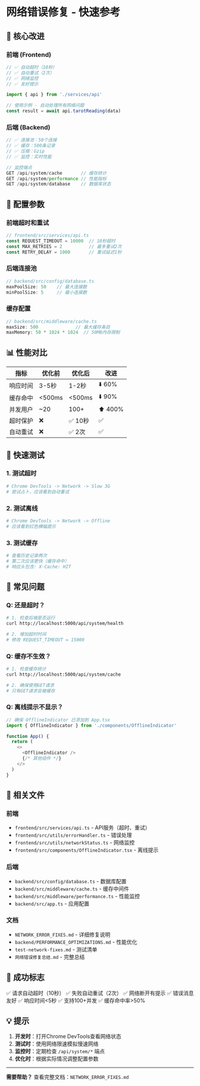 # 网络错误修复 - 快速参考

## 🎯 核心改进

### 前端 (Frontend)
```typescript
// ✅ 自动超时（10秒）
// ✅ 自动重试（2次）
// ✅ 网络监控
// ✅ 友好提示

import { api } from './services/api'

// 使用示例 - 自动处理所有网络问题
const result = await api.tarotReading(data)
```

### 后端 (Backend)
```typescript
// ✅ 连接池：50个连接
// ✅ 缓存：500条记录
// ✅ 压缩：Gzip
// ✅ 监控：实时性能

// 监控端点
GET /api/system/cache       // 缓存统计
GET /api/system/performance // 性能指标
GET /api/system/database    // 数据库状态
```

## 🔧 配置参数

### 前端超时和重试
```typescript
// frontend/src/services/api.ts
const REQUEST_TIMEOUT = 10000  // 10秒超时
const MAX_RETRIES = 2          // 最多重试2次
const RETRY_DELAY = 1000       // 重试延迟1秒
```

### 后端连接池
```typescript
// backend/src/config/database.ts
maxPoolSize: 50    // 最大连接数
minPoolSize: 5     // 最小连接数
```

### 缓存配置
```typescript
// backend/src/middleware/cache.ts
maxSize: 500              // 最大缓存条目
maxMemory: 50 * 1024 * 1024  // 50MB内存限制
```

## 📊 性能对比

| 指标 | 优化前 | 优化后 | 改进 |
|------|--------|--------|------|
| 响应时间 | 3-5秒 | 1-2秒 | ⬇️ 60% |
| 缓存命中 | <500ms | <500ms | ⬇️ 90% |
| 并发用户 | ~20 | 100+ | ⬆️ 400% |
| 超时保护 | ❌ | ✅ 10秒 | ✅ |
| 自动重试 | ❌ | ✅ 2次 | ✅ |

## 🧪 快速测试

### 1. 测试超时
```bash
# Chrome DevTools -> Network -> Slow 3G
# 尝试占卜，应该看到自动重试
```

### 2. 测试离线
```bash
# Chrome DevTools -> Network -> Offline
# 应该看到红色横幅提示
```

### 3. 测试缓存
```bash
# 查看历史记录两次
# 第二次应该更快（缓存命中）
# 响应头包含: X-Cache: HIT
```

## 🐛 常见问题

### Q: 还是超时？
```bash
# 1. 检查后端是否运行
curl http://localhost:5000/api/system/health

# 2. 增加超时时间
# 修改 REQUEST_TIMEOUT = 15000
```

### Q: 缓存不生效？
```bash
# 1. 检查缓存统计
curl http://localhost:5000/api/system/cache

# 2. 确保使用GET请求
# 只有GET请求会被缓存
```

### Q: 离线提示不显示？
```typescript
// 确保 OfflineIndicator 已添加到 App.tsx
import { OfflineIndicator } from './components/OfflineIndicator'

function App() {
  return (
    <>
      <OfflineIndicator />
      {/* 其他组件 */}
    </>
  )
}
```

## 📁 相关文件

### 前端
- `frontend/src/services/api.ts` - API服务（超时、重试）
- `frontend/src/utils/errorHandler.ts` - 错误处理
- `frontend/src/utils/networkStatus.ts` - 网络监控
- `frontend/src/components/OfflineIndicator.tsx` - 离线提示

### 后端
- `backend/src/config/database.ts` - 数据库配置
- `backend/src/middleware/cache.ts` - 缓存中间件
- `backend/src/middleware/performance.ts` - 性能监控
- `backend/src/app.ts` - 应用配置

### 文档
- `NETWORK_ERROR_FIXES.md` - 详细修复说明
- `backend/PERFORMANCE_OPTIMIZATIONS.md` - 性能优化
- `test-network-fixes.md` - 测试清单
- `网络错误修复总结.md` - 完整总结

## 🎉 成功标志

✅ 请求自动超时（10秒）
✅ 失败自动重试（2次）
✅ 网络断开有提示
✅ 错误消息友好
✅ 响应时间<5秒
✅ 支持100+并发
✅ 缓存命中率>50%

## 💡 提示

1. **开发时**：打开Chrome DevTools查看网络状态
2. **测试时**：使用网络限速模拟慢速网络
3. **监控时**：定期检查 `/api/system/*` 端点
4. **优化时**：根据实际情况调整配置参数

---

**需要帮助？** 查看完整文档：`NETWORK_ERROR_FIXES.md`
